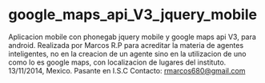 google_maps_api_V3_jquery_mobile
================================

Aplicacion mobile con phonegab jquery mobile y google maps api V3, para android.
Realizada por Marcos R.P para acreditar la materia de agentes inteligentes, no en la creacion 
de un agente sino en la utilizacion de uno como lo es google maps, con localizacion de lugares del
instituto. 13/11/2014, Mexico. Pasante en I.S.C 
Contacto: rmarcos680@gmail.com 
